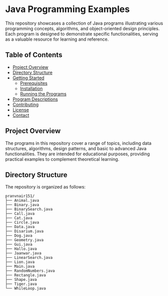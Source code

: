 # Java Programming Examples

This repository showcases a collection of Java programs illustrating various programming concepts, algorithms, and object-oriented design principles. Each program is designed to demonstrate specific functionalities, serving as a valuable resource for learning and reference.

## Table of Contents

- [Project Overview](#project-overview)
- [Directory Structure](#directory-structure)
- [Getting Started](#getting-started)
  - [Prerequisites](#prerequisites)
  - [Installation](#installation)
  - [Running the Programs](#running-the-programs)
- [Program Descriptions](#program-descriptions)
- [Contributing](#contributing)
- [License](#license)
- [Contact](#contact)

## Project Overview

The programs in this repository cover a range of topics, including data structures, algorithms, design patterns, and basic to advanced Java functionalities. They are intended for educational purposes, providing practical examples to complement theoretical learning.

## Directory Structure

The repository is organized as follows:


```plaintext
pranvnair151/
├── Animal.java
├── Binary.java
├── BinarySearch.java
├── Call.java
├── Cat.java
├── Circle.java
├── Data.java
├── Disarium.java
├── Dog.java
├── Geometry.java
├── Gui.java
├── Hallo.java
├── Jaanwar.java
├── LinearSearch.java
├── Lion.java
├── Main.java
├── RandomNumbers.java
├── Rectangle.java
├── Shape.java
├── Tiger.java
└── WhileLoop.java
